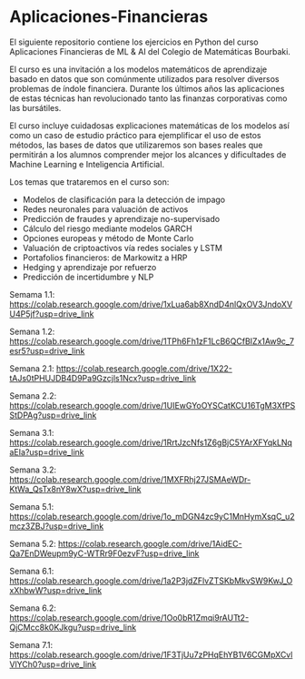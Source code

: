 # Aplicaciones-Financieras

El siguiente repositorio contiene los ejercicios en Python del curso Aplicaciones Financieras de ML & AI del Colegio de Matemáticas Bourbaki. 

El curso es una invitación a los modelos matemáticos de aprendizaje basado en datos que son comúnmente utilizados para resolver diversos problemas de índole financiera. Durante los últimos años las aplicaciones de estas técnicas han revolucionado tanto las finanzas corporativas como las bursátiles.


El curso incluye cuidadosas explicaciones matemáticas de los modelos así como un caso de estudio práctico para ejemplificar el uso de estos métodos, las bases de datos que utilizaremos son bases reales que permitirán a los alumnos comprender mejor los alcances y dificultades de Machine Learning e Inteligencia Artificial.

Los temas que trataremos en el curso son: 
- Modelos de clasificación para la detección de impago
- Redes neuronales para valuación de activos
- Predicción de fraudes y aprendizaje no-supervisado
- Cálculo del riesgo mediante modelos GARCH
- Opciones europeas y método de Monte Carlo
- Valuación de criptoactivos vía redes sociales y LSTM
- Portafolios financieros: de Markowitz a HRP
- Hedging y aprendizaje por refuerzo
- Predicción de incertidumbre y NLP

Semama 1.1: https://colab.research.google.com/drive/1xLua6ab8XndD4nlQxOV3JndoXVU4P5jf?usp=drive_link

Semana 1.2: https://colab.research.google.com/drive/1TPh6Fh1zF1LcB6QCfBIZx1Aw9c_7esr5?usp=drive_link

Semana 2.1: https://colab.research.google.com/drive/1X22-tAJs0tPHUJDB4D9Pa9Gzcjls1Ncx?usp=drive_link

Semana 2.2: https://colab.research.google.com/drive/1UIEwGYoOYSCatKCU16TgM3XfPSStDPAg?usp=drive_link

Semana 3.1: https://colab.research.google.com/drive/1RrtJzcNfs1Z6gBjC5YArXFYqkLNqaEIa?usp=drive_link

Semana 3.2: https://colab.research.google.com/drive/1MXFRhj27JSMAeWDr-KtWa_QsTx8nY8wX?usp=drive_link

Semana 5.1: https://colab.research.google.com/drive/1o_mDGN4zc9yC1MnHymXsqC_u2mcz3ZBJ?usp=drive_link

Semana 5.2: https://colab.research.google.com/drive/1AidEC-Qa7EnDWeupm9yC-WTRr9F0ezvF?usp=drive_link

Semana 6.1: https://colab.research.google.com/drive/1a2P3jdZFlvZTSKbMkvSW9KwJ_OxXhbwW?usp=drive_link

Semana 6.2: https://colab.research.google.com/drive/1Oo0bR1Zmqi9rAUTt2-QjCMcc8k0KJkgu?usp=drive_link

Semana 7.1: https://colab.research.google.com/drive/1F3TjUu7zPHqEhYB1V6CGMpXCvlVlYCh0?usp=drive_link
